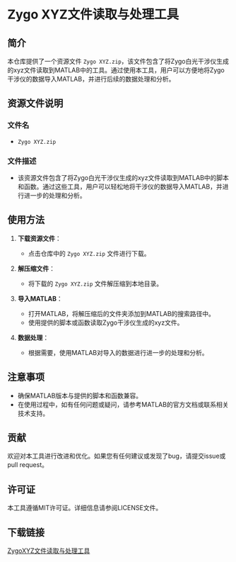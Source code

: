 # Zygo XYZ文件读取与处理工具

## 简介

本仓库提供了一个资源文件 `Zygo XYZ.zip`，该文件包含了将Zygo白光干涉仪生成的xyz文件读取到MATLAB中的工具。通过使用本工具，用户可以方便地将Zygo干涉仪的数据导入MATLAB，并进行后续的数据处理和分析。

## 资源文件说明

### 文件名
- `Zygo XYZ.zip`

### 文件描述
- 该资源文件包含了将Zygo白光干涉仪生成的xyz文件读取到MATLAB中的脚本和函数。通过这些工具，用户可以轻松地将干涉仪的数据导入MATLAB，并进行进一步的处理和分析。

## 使用方法

1. **下载资源文件**：
   - 点击仓库中的 `Zygo XYZ.zip` 文件进行下载。

2. **解压缩文件**：
   - 将下载的 `Zygo XYZ.zip` 文件解压缩到本地目录。

3. **导入MATLAB**：
   - 打开MATLAB，将解压缩后的文件夹添加到MATLAB的搜索路径中。
   - 使用提供的脚本或函数读取Zygo干涉仪生成的xyz文件。

4. **数据处理**：
   - 根据需要，使用MATLAB对导入的数据进行进一步的处理和分析。

## 注意事项

- 确保MATLAB版本与提供的脚本和函数兼容。
- 在使用过程中，如有任何问题或疑问，请参考MATLAB的官方文档或联系相关技术支持。

## 贡献

欢迎对本工具进行改进和优化。如果您有任何建议或发现了bug，请提交issue或pull request。

## 许可证

本工具遵循MIT许可证。详细信息请参阅LICENSE文件。

## 下载链接

[ZygoXYZ文件读取与处理工具](https://pan.quark.cn/s/63c4dd70d971)